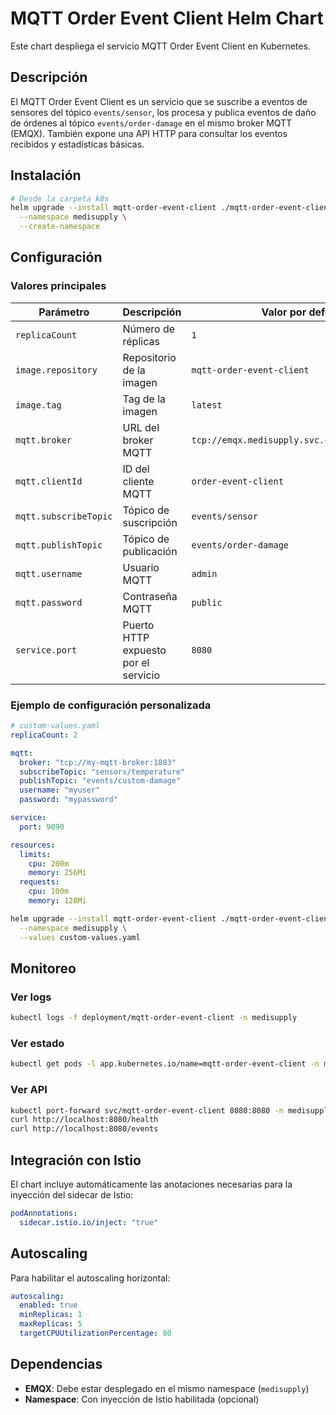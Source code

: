 # MQTT Order Event Client Helm Chart

Este chart despliega el servicio MQTT Order Event Client en Kubernetes.

## Descripción

El MQTT Order Event Client es un servicio que se suscribe a eventos de sensores del tópico `events/sensor`, los procesa y publica eventos de daño de órdenes al tópico `events/order-damage` en el mismo broker MQTT (EMQX). También expone una API HTTP para consultar los eventos recibidos y estadísticas básicas.

## Instalación

```bash
# Desde la carpeta k8s
helm upgrade --install mqtt-order-event-client ./mqtt-order-event-client \
  --namespace medisupply \
  --create-namespace
```

## Configuración

### Valores principales

| Parámetro | Descripción | Valor por defecto |
|-----------|-------------|-------------------|
| `replicaCount` | Número de réplicas | `1` |
| `image.repository` | Repositorio de la imagen | `mqtt-order-event-client` |
| `image.tag` | Tag de la imagen | `latest` |
| `mqtt.broker` | URL del broker MQTT | `tcp://emqx.medisupply.svc.cluster.local:1883` |
| `mqtt.clientId` | ID del cliente MQTT | `order-event-client` |
| `mqtt.subscribeTopic` | Tópico de suscripción | `events/sensor` |
| `mqtt.publishTopic` | Tópico de publicación | `events/order-damage` |
| `mqtt.username` | Usuario MQTT | `admin` |
| `mqtt.password` | Contraseña MQTT | `public` |
| `service.port` | Puerto HTTP expuesto por el servicio | `8080` |

### Ejemplo de configuración personalizada

```yaml
# custom-values.yaml
replicaCount: 2

mqtt:
  broker: "tcp://my-mqtt-broker:1883"
  subscribeTopic: "sensors/temperature"
  publishTopic: "events/custom-damage"
  username: "myuser"
  password: "mypassword"

service:
  port: 9090

resources:
  limits:
    cpu: 200m
    memory: 256Mi
  requests:
    cpu: 100m
    memory: 128Mi
```

```bash
helm upgrade --install mqtt-order-event-client ./mqtt-order-event-client \
  --namespace medisupply \
  --values custom-values.yaml
```

## Monitoreo

### Ver logs
```bash
kubectl logs -f deployment/mqtt-order-event-client -n medisupply
```

### Ver estado
```bash
kubectl get pods -l app.kubernetes.io/name=mqtt-order-event-client -n medisupply
```

### Ver API
```bash
kubectl port-forward svc/mqtt-order-event-client 8080:8080 -n medisupply
curl http://localhost:8080/health
curl http://localhost:8080/events
```

## Integración con Istio

El chart incluye automáticamente las anotaciones necesarias para la inyección del sidecar de Istio:

```yaml
podAnnotations:
  sidecar.istio.io/inject: "true"
```

## Autoscaling

Para habilitar el autoscaling horizontal:

```yaml
autoscaling:
  enabled: true
  minReplicas: 1
  maxReplicas: 5
  targetCPUUtilizationPercentage: 80
```

## Dependencias

- **EMQX**: Debe estar desplegado en el mismo namespace (`medisupply`)
- **Namespace**: Con inyección de Istio habilitada (opcional)
